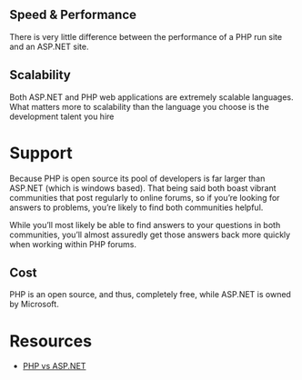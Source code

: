 


## Speed & Performance

There is very little difference between the performance of a PHP run site and an ASP.NET site.

## Scalability 

Both ASP.NET and PHP web applications are extremely scalable languages. What matters more to scalability than the language you choose is the development talent you hire

# Support

Because PHP is open source its pool of developers is far larger than ASP.NET (which is windows based). That being said both boast vibrant communities that post regularly to online forums, so if you’re looking for answers to problems, you’re likely to find both communities helpful.

While you’ll most likely be able to find answers to your questions in both communities, you’ll almost assuredly get those answers back more quickly when working within PHP forums.

## Cost 

PHP is an open source, and thus, completely free, while ASP.NET is owned by Microsoft.


# Resources

* [PHP vs ASP.NET](https://medium.com/@pixelcrayons/php-vs-asp-net-which-one-is-best-in-2017-94affe0fbda0)

